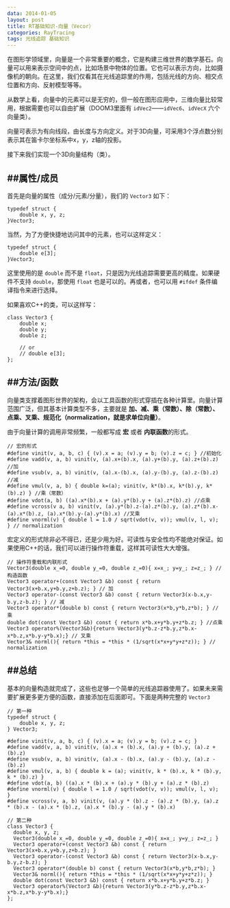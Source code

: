 ```yaml
---
data: 2014-01-05
layout: post
title: RT基础知识-向量（Vecor）
categories: RayTracing
tags: 光线追踪 基础知识
---
```


在图形学领域里，向量是一个非常重要的概念，它是构建三维世界的数学基石。向量可以用来表示空间中的点，比如场景中物体的位置。它也可以表示方向，比如摄像机的朝向。在这里，我们仅看其在光线追踪里的作用，包括光线的方向、相交点位置和方向、反射模型等等。

从数学上看，向量中的元素可以是无穷的，但一般在图形应用中，三维向量比较常用，根据需要也可以自由扩展（DOOM3里面有 `idVec2`——`idVec6`、`idVecX` 六个向量类）。

向量可表示为有向线段，由长度与方向定义。对于3D向量，可采用3个浮点数分别表示其在笛卡尔坐标系中x，y，z轴的投影。

接下来我们实现一个3D向量结构（类）。

##属性/成员
--------------------------------------------------------
首先是向量的属性（成分/元素/分量），我们的 `Vector3` 如下：

	typedef struct {
		double x, y, z;
	}Vector3;

当然，为了方便快捷地访问其中的元素，也可以这样定义：
	
	typedef struct {
		double e[3];
	}Vector3;

这里使用的是 `double` 而不是 `float`，只是因为光线追踪需要更高的精度。如果硬件不支持 `double`，那使用 `float` 也是可以的。再或者，也可以用 `#ifdef` 条件编译指令来进行选择。

如果喜欢C++的类，可以这样写：

	class Vector3 {
		double x;
		double y;
		double z;
		
		// or 
		// double e[3];	
	};

##方法/函数
-----------------------------------------------------------
向量类支撑着图形世界的架构，会以工具函数的形式穿插在各种计算里。向量计算范围广泛，但其基本计算类型不多，主要就是 **加、减、乘（常数）、除（常数）、点乘、叉乘、规范化（normalization，就是求单位向量）**。

由于向量计算的调用非常频繁，一般都写成 **宏** 或者 **内联函数**的形式。

	// 宏的形式
	#define vinit(v, a, b, c) { (v).x = a; (v).y = b; (v).z = c; } //初始化
	#define vadd(v, a, b) vinit(v, (a).x+(b).x, (a).y+(b).y, (a).z+(b).z) //加
	#define vsub(v, a, b) vinit(v, (a).x-(b).x, (a).y-(b).y, (a).z-(b).z) //减
	#define vmul(v, a, b) { double k=(a); vinit(v, k*(b).x, k*(b).y, k*(b).z) } //乘（常数）
	#define vdot(a, b) ((a).x*(b).x + (a).y*(b).y + (a).z*(b).z) //点乘
	#define vcross(v a, b) vinit(v, (a).y*(b).z-(a).z*(b).y, (a).z*(b).x-(a).x*(b).z, (a).x*(b).y-(a).y*(b).x) //叉乘
	#define vnorml(v) { double l = 1.0 / sqrt(vdot(v, v)); vmul(v, l, v); } // normalization

宏定义的形式除非必不得已，还是少用为好。可读性与安全性均不能绝对保证。如果使用C++的话，我们可以进行操作符重载，这样其可读性大大增强。

	// 操作符重载和内联形式
	Vector3(double x_=0, double y_=0, double z_=0){ x=x_; y=y_; z=z_; } // 构造函数
	Vector3 operator+(const Vector3 &b) const { return Vector3(x+b.x,y+b.y,z+b.z); } // 加
	Vector3 operator-(const Vector3 &b) const { return Vector3(x-b.x,y-b.y,z-b.z); } // 减
	Vector3 operator*(double b) const { return Vector3(x*b,y*b,z*b); } // 乘
	double dot(const Vector3 &b) const { return x*b.x+y*b.y+z*b.z; } //点乘
	Vector3 operator%(Vector3&b){return Vector3(y*b.z-z*b.y,z*b.x-x*b.z,x*b.y-y*b.x);} // 叉乘
	Vector3& norml(){ return *this = *this * (1/sqrt(x*x+y*y+z*z)); } // normalization

##总结
---------------------------------------------------------------------
基本的向量构造就完成了，这些也足够一个简单的光线追踪器使用了。如果未来需要扩展更多更方便的函数，直接添加在后面即可。下面是两种完整的 `Vector3`

	// 第一种
	typedef struct {
		double x, y, z; 
	} Vector3;
	
	#define vinit(v, a, b, c) { (v).x = a; (v).y = b; (v).z = c; }
	#define vadd(v, a, b) vinit(v, (a).x + (b).x, (a).y + (b).y, (a).z + (b).z)
	#define vsub(v, a, b) vinit(v, (a).x - (b).x, (a).y - (b).y, (a).z - (b).z)
	#define vmul(v, a, b) { double k = (a); vinit(v, k * (b).x, k * (b).y, k * (b).z) }
	#define vdot(a, b) ((a).x * (b).x + (a).y * (b).y + (a).z * (b).z)
	#define vnorml(v) { double l = 1.0 / sqrt(vdot(v, v)); vmul(v, l, v); }
	#define vcross(v, a, b) vinit(v, (a).y * (b).z - (a).z * (b).y, (a).z * (b).x - (a).x * (b).z, (a).x * (b).y - (a).y * (b).x)

	// 第二种
	class Vector3 {        
	  double x, y, z;                  
	  Vector3(double x_=0, double y_=0, double z_=0){ x=x_; y=y_; z=z_; }
	  Vector3 operator+(const Vector3 &b) const { return Vector3(x+b.x,y+b.y,z+b.z); }
	  Vector3 operator-(const Vector3 &b) const { return Vector3(x-b.x,y-b.y,z-b.z); }
	  Vector3 operator*(double b) const { return Vector3(x*b,y*b,z*b); }
	  Vector3& norml(){ return *this = *this * (1/sqrt(x*x+y*y+z*z)); }
	  double dot(const Vector3 &b) const { return x*b.x+y*b.y+z*b.z; } 
	  Vector3 operator%(Vector3 &b){return Vector3(y*b.z-z*b.y,z*b.x-x*b.z,x*b.y-y*b.x);}
	};
